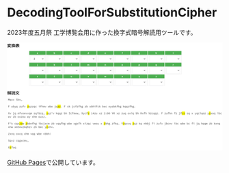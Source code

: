 # DecodingToolForSubstitutionCipher

2023年度五月祭 工学博覧会用に作った換字式暗号解読用ツールです。

![imgOfTool](imgs/2.png)

[GitHub Pages](https://hirokihamaguchi.github.io/DecodingToolForSubstitutionCipher/)で公開しています。
